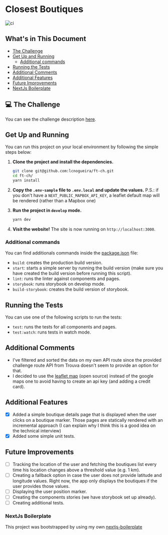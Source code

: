 # Closest Boutiques

![ci](https://github.com/lcnogueira/ft-ch/workflows/ci/badge.svg)

## What's in This Document
- [The Challenge](#computer-the-challenge)
- [Get Up and Running](#get-up-and-running)
  - [Additional commands](#additional-commands)
- [Running the Tests](#running-the-tests)
- [Additional Comments](#additional-comments)
- [Additional Features](#additional-features)
- [Future Improvements](#future-improvements)
- [NextJs Boilerplate](#nextjs-boilerplate)

## :computer: The Challenge
You can see the challenge description [here](https://github.com/Trouva/product-technical-tests/blob/master/challenges/Engineer.front_end.lvl1.md).

## Get Up and Running
You can run this project on your local environment by following the simple steps below:

1. **Clone the project and install the dependencies.**
    ```bash
    git clone git@github.com:lcnogueira/ft-ch.git
    cd ft-ch/
    yarn install
    ```

2. **Copy the `.env-sample` file to `.env.local` and update the values.**
  P.S.: if you don't have a `NEXT_PUBLIC_MAPBOX_API_KEY`, a leaflet default map will be rendered (rather than a Mapbox one)

3. **Run the project in `develop` mode.**
    ```bash
    yarn dev
    ```

4. **Visit the website!**
The site is now running on `http://localhost:3000`.

### Additional commands
You can find additionals commands inside the [package.json](package.json) file:

- `build`: creates the production build version.
- `start`: starts a simple server by running the build version (make sure you have created the build version before running this script).
- `lint`: runs the linter against components and pages.
- `storybook`: runs storybook on develop mode.
- `build-storybook`: creates the build version of storybook.

## Running the Tests
You can use one of the following scripts to run the tests:
- `test`: runs the tests for all components and pages.
- `test:watch`: runs tests in watch mode.
## Additional Comments
- I've filtered and sorted the data on my own API route since the provided challenge route API from Trouva doesn't seem to provide an option for that.
- I decided to use the [leaflet map](https://github.com/Leaflet) (open source) instead of the google maps one to avoid having to create an api key (and adding a credit card).

## Additional Features
- [X] Added a simple boutique details page that is displayed when the user clicks on a boutique marker. Those pages are statically rendered with an incremental approach (I can explain why I think this is a good idea on the technical interview)
- [x] Added some simple unit tests.

## Future Improvements
- [ ] Tracking the location of the user and fetching the boutiques list every time his location changes above a threshold value (e.g. 1 km).
- [ ] Creating a fallback option in case the user does not provide latitude and longitude values. Right now, the app only displays the boutiques if the user provides those values.
- [ ] Displaying the user position marker.
- [ ] Creating the components stories (we have storybook set up already).
- [ ] Creating additional tests.

### NextJs Boilerplate

This project was bootstrapped by using my own [nextjs-boilerplate](https://github.com/lcnogueira/nextjs-boilerplate)


